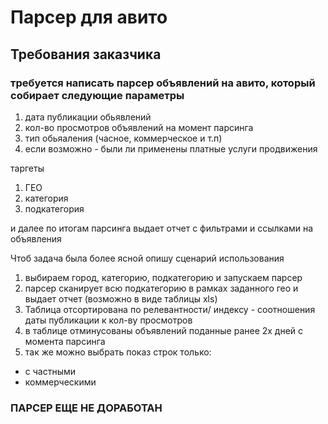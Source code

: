 
# Парсер для авито  
## Требования заказчика
### требуется написать парсер объявлений на авито, который собирает следующие параметры

1) дата публикации обьявлений
2) кол-во просмотров объявлений на момент парсинга
3) тип обьяаления (часное, коммерческое и т.п)
4) если возможно - были ли применены платные услуги продвижения

таргеты
1) ГЕО
2) категория
3) подкатегория

и далее по итогам парсинга выдает отчет с фильтрами и ссылками на объявления

Чтоб задача была более ясной опишу сценарий использования

1) выбираем город, категорию, подкатегорию и запускаем парсер
2) парсер сканирует всю подкатегорию в рамках заданного гео и выдает отчет (возможно в виде таблицы xls)
3) Таблица отсортирована по релевантности/ индексу - соотношения даты публикации к кол-ву просмотров
4) в таблице отминусованы объявлений поданные ранее 2х дней с момента парсинга
5) так же можно выбрать показ строк только:
- с частными
- коммерческими
### ПАРСЕР ЕЩЕ НЕ ДОРАБОТАН

